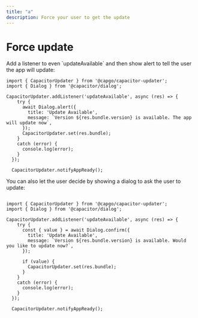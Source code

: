 ```yaml
---
title: "a"
description: Force your user to get the update
---
```


# Force update

Add a listener to even \`updateAvailable\` and then show alert to tell the user the app will update:

```
import { CapacitorUpdater } from '@capgo/capacitor-updater';
import { Dialog } from '@capacitor/dialog';

CapacitorUpdater.addListener('updateAvailable', async (res) => {
    try {
      await Dialog.alert({
        title: 'Update Available',
        message: `Version ${res.bundle.version} is available. The app will update now`,
      });
      CapacitorUpdater.set(res.bundle);
    }
    catch (error) {
      console.log(error);
    }
  });

  CapacitorUpdater.notifyAppReady();
```

You can also let the user decide by showing a dialog to ask the user to update:

```

import { CapacitorUpdater } from '@capgo/capacitor-updater';
import { Dialog } from '@capacitor/dialog';

CapacitorUpdater.addListener('updateAvailable', async (res) => {
    try {
      const { value } = await Dialog.confirm({
        title: 'Update Available',
        message: `Version ${res.bundle.version} is available. Would you like to update now?`,
      });

      if (value) {
        CapacitorUpdater.set(res.bundle);
      }
    }
    catch (error) {
      console.log(error);
    }
  });

  CapacitorUpdater.notifyAppReady();
```
